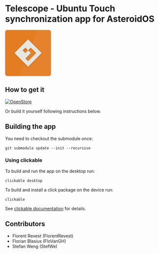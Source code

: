 # Telescope - Ubuntu Touch synchronization app for AsteroidOS

<img src="assets/icon.png" width="150" />

## How to get it

[![OpenStore](https://open-store.io/badges/en_US.png)](https://open-store.io/app/telescope.asteroidos)

Or build it yourself following instructions below.

## Building the app

You need to checkout the submodule once:

    git submodule update --init --recursive

### Using clickable
To build and run the app on the desktop run:

```
clickable desktop
```
To build and install a click package on the device run:

```
clickable
```

See [clickable documentation](http://clickable.bhdouglass.com/en/latest/) for details.


## Contributors

- Florent Revest (FlorentRevest)
- Florian Blasius (FloVanGH)
- Stefan Weng (StefWe)
